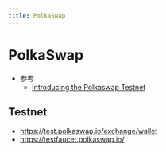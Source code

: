 ```yaml
---
title: PolkaSwap
---
```


# PolkaSwap

- 参考
  - [Introducing the Polkaswap Testnet](https://medium.com/polkaswap/fa85dd8582c0)

## Testnet

- https://test.polkaswap.io/exchange/wallet
- https://testfaucet.polkaswap.io/
